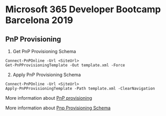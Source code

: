# Microsoft 365 Developer Bootcamp Barcelona 2019

## PnP Provisioning

1. Get PnP Provisioning Schema

``` PoweShell
Connect-PnPOnline -Url <SiteUrl>
Get-PnPProvisioningTemplate -Out template.xml -Force
```
2. Apply PnP Provisioning Schema

``` PoweShell
Connect-PnPOnline -Url <SiteUrl>
Apply-PnPProvisioningTemplate -Path template.xml -ClearNavigation
```

More information about [PnP provisioning](https://docs.microsoft.com/en-us/sharepoint/dev/solution-guidance/introducing-the-pnp-provisioning-engine)

More information about [Pnp Provisioning Schema](https://github.com/SharePoint/PnP-Provisioning-Schema/blob/master/ProvisioningSchema-2019-09.md) 